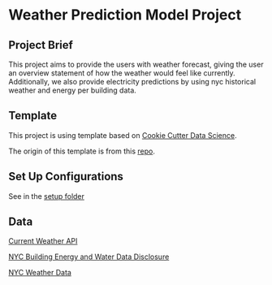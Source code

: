 # Weather Prediction Model Project

## Project Brief
This project aims to provide the users with weather forecast, giving the user an overview statement of how the weather would feel like currently. Additionally, we also provide electricity predictions by using nyc historical weather and energy per building data.

## Template
This project is using template based on [Cookie Cutter Data Science](https://drivendata.github.io/cookiecutter-data-science/).

The origin of this template is from this [repo](https://github.com/daveebbelaar/data-science-template).

## Set Up Configurations
See in the [setup folder](/setup/README.md)

## Data
[Current Weather API](https://www.weatherapi.com/docs/)

[NYC Building Energy and Water Data Disclosure](https://data.cityofnewyork.us/Environment/NYC-Building-Energy-and-Water-Data-Disclosure-for-/5zyy-y8am/about_data)

[NYC Weather Data](https://www.kaggle.com/datasets/ahmadrezarostamani/nyc-weather)